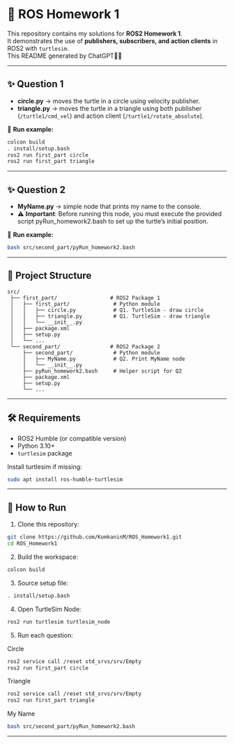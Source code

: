 # 🐢 ROS Homework 1  

This repository contains my solutions for **ROS2 Homework 1**.  
It demonstrates the use of **publishers, subscribers, and action clients** in ROS2 with `turtlesim`.  
This README generated by ChatGPT🥳🥳

---

## ✨ Question 1 

- **circle.py** → moves the turtle in a circle using velocity publisher.  
- **triangle.py** → moves the turtle in a triangle using both publisher (`/turtle1/cmd_vel`) and action client (`/turtle1/rotate_absolute`).  

📌 **Run example:**  
```bash
colcon build
. install/setup.bash
ros2 run first_part circle
ros2 run first_part triangle
```

---

## ✨ Question 2

- **MyName.py** → simple node that prints my name to the console.  
- ⚠️ **Important**: Before running this node, you must execute the provided script
pyRun_homework2.bash to set up the turtle’s initial position. 

📌 **Run example:**  
```bash
bash src/second_part/pyRun_homework2.bash
```

---

## 📂 Project Structure  

```
src/
 ├── first_part/                 # ROS2 Package 1
 │   ├── first_part/              # Python module
 │   │   ├── circle.py            # Q1. TurtleSim - draw circle
 │   │   ├── triangle.py          # Q1. TurtleSim - draw triangle
 │   │   └── __init__.py
 │   ├── package.xml
 │   ├── setup.py
 │   └── ...
 └── second_part/                # ROS2 Package 2
     ├── second_part/             # Python module
     │   ├── MyName.py            # Q2. Print MyName node
     │   └── __init__.py
     ├── pyRun_homework2.bash     # Helper script for Q2
     ├── package.xml
     ├── setup.py
     └── ...
```

---

## 🛠 Requirements  

- ROS2 Humble (or compatible version)  
- Python 3.10+  
- `turtlesim` package  

Install turtlesim if missing:  
```bash
sudo apt install ros-humble-turtlesim
```

---

## 🚀 How to Run  

1. Clone this repository:  
```bash
git clone https://github.com/KomkaninM/ROS_Homework1.git
cd ROS_Homework1
```

2. Build the workspace:  
```bash
colcon build
```

3. Source setup file:  
```bash
. install/setup.bash
```

4. Open TurtleSim Node:
```bash
ros2 run turtlesim turtlesim_node
```
   
5. Run each question:

 Circle  
```bash
ros2 service call /reset std_srvs/srv/Empty
ros2 run first_part circle
```
 Triangle
```bash
ros2 service call /reset std_srvs/srv/Empty
ros2 run first_part triangle
```
 My Name
```bash
bash src/second_part/pyRun_homework2.bash
```

---
 
